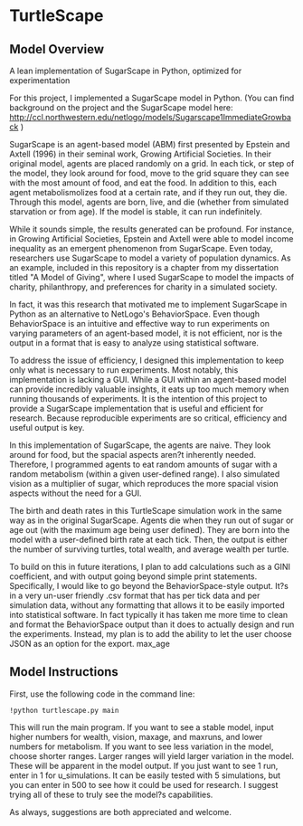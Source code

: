 # TurtleScape
## Model Overview 
A lean implementation of SugarScape in Python, optimized for experimentation

For this project, I implemented a SugarScape model in Python. (You can find background on the project and the SugarScape model here: http://ccl.northwestern.edu/netlogo/models/Sugarscape1ImmediateGrowback ) 

SugarScape is an agent-based model (ABM) first presented by Epstein and Axtell (1996) in their seminal work, Growing Artificial Societies. In their original model, agents are placed randomly on a grid. In each tick, or step of the model, they look around for food, move to the grid square they can see with the most amount of food, and eat the food. In addition to this, each agent metabolismolizes food at a certain rate, and if they run out, they die. Through this model, agents are born, live, and die (whether from simulated starvation or from age). If the model is stable, it can run indefinitely. 

While it sounds simple, the results generated can be profound. For instance, in Growing Artificial Societies, Epstein and Axtell were able to model  income inequality as an emergent phenomenon from SugarScape. Even today, researchers use SugarScape to model a variety of population dynamics. As an example, included in this repository is a chapter from my dissertation titled "A Model of Giving", where I used SugarScape to model the impacts of charity, philanthropy, and preferences for charity in a simulated society. 

In fact, it was this research that motivated me to implement SugarScape in Python as an alternative to NetLogo's BehaviorSpace. Even though BehaviorSpace is an intuitive and effective way to run experiments on varying parameters of an agent-based model, it is not efficient, nor is the output in a format that is easy to analyze using statistical software. 

To address the issue of efficiency, I designed this implementation to keep only what is necessary to run experiments. Most notably, this implementation is lacking a GUI. While a GUI within an agent-based model can provide incredibly valuable insights, it eats up too much memory when running thousands of experiments. It is the intention of this project to provide a SugarScape implementation that is useful and efficient for research. Because reproducible experiments are so critical, efficiency and useful output is key.

In this implementation of SugarScape, the agents are naive. They look around for food, but the spacial aspects aren?t inherently needed. Therefore, I programmed agents to eat random amounts of sugar with a random metabolism (within a given user-defined range). I also simulated vision as a multiplier of sugar, which reproduces the more spacial vision aspects without the need for a GUI.

The birth and death rates in this TurtleScape simulation work in the same way as in the original SugarScape. Agents die when they run out of sugar or age out (with the maximum age being user defined). They are born into the model with a user-defined birth rate at each tick. Then, the output is
either the number of surviving turtles, total wealth, and average wealth per turtle. 

To build on this in future iterations, I plan to add calculations such as a GINI coefficient, and with output going beyond simple print statements. Specifically, I would like to go beyond the BehaviorSpace-style output. It?s in a very un-user friendly .csv format that has per tick data and per simulation data, without any formatting that allows it to be easily imported into statistical software. In fact typically it has taken me more time to clean and format the BehaviorSpace output than it does to actually design and run the experiments. Instead, my plan is to add the ability to let the user choose JSON as an option for the export.
max_age
## Model Instructions
First, use the following code in the command line:

```
!python turtlescape.py main
```

This will run the main program. If you want to see a stable model, input higher numbers for wealth, vision, maxage, and maxruns, and lower numbers for metabolism. If you want to see less variation in the model, choose shorter ranges. Larger ranges will yield larger variation in the model. These will be apparent in the model output. If you just want to see 1 run, enter in 1 for u_simulations. It can be easily tested with 5 simulations, but you can enter in 500 to see how it could be used for research. I suggest trying all of these to truly see the model?s capabilities.

As always, suggestions are both appreciated and welcome. 